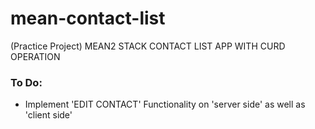# mean-contact-list

(Practice Project) MEAN2 STACK CONTACT LIST APP WITH CURD OPERATION

### To Do:

* Implement 'EDIT CONTACT' Functionality on 'server side' as well as 'client side'
